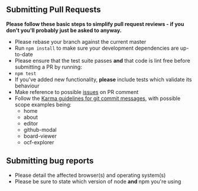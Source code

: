 ## Submitting Pull Requests

**Please follow these basic steps to simplify pull request reviews - if you don't you'll probably just be asked to anyway.**

* Please rebase your branch against the current master
* Run ```npm install``` to make sure your development dependencies are up-to-date
* Please ensure that the test suite passes **and** that code is lint free before submitting a PR by running:
 * ```npm test```
* If you've added new functionality, **please** include tests which validate its behaviour
* Make reference to possible [issues](https://github.com/01org/zephyrjs-ide/issues) on PR comment
* Follow the [Karma guidelines for git commit
  messages](http://karma-runner.github.io/1.0/dev/git-commit-msg.html), with
  possible scope examples being:
  * home
  * about
  * editor
  * github-modal
  * board-viewer
  * ocf-explorer

## Submitting bug reports

* Please detail the affected browser(s) and operating system(s)
* Please be sure to state which version of node **and** npm you're using
